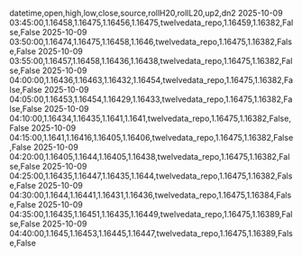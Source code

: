 datetime,open,high,low,close,source,rollH20,rollL20,up2,dn2
2025-10-09 03:45:00,1.16458,1.16475,1.16456,1.16475,twelvedata_repo,1.16459,1.16382,False,False
2025-10-09 03:50:00,1.16474,1.16475,1.16458,1.1646,twelvedata_repo,1.16475,1.16382,False,False
2025-10-09 03:55:00,1.16457,1.16458,1.16436,1.16438,twelvedata_repo,1.16475,1.16382,False,False
2025-10-09 04:00:00,1.16436,1.16463,1.16432,1.16454,twelvedata_repo,1.16475,1.16382,False,False
2025-10-09 04:05:00,1.16453,1.16454,1.16429,1.16433,twelvedata_repo,1.16475,1.16382,False,False
2025-10-09 04:10:00,1.16434,1.16435,1.1641,1.1641,twelvedata_repo,1.16475,1.16382,False,False
2025-10-09 04:15:00,1.1641,1.16416,1.16405,1.16406,twelvedata_repo,1.16475,1.16382,False,False
2025-10-09 04:20:00,1.16405,1.1644,1.16405,1.16438,twelvedata_repo,1.16475,1.16382,False,False
2025-10-09 04:25:00,1.16435,1.16447,1.16435,1.1644,twelvedata_repo,1.16475,1.16382,False,False
2025-10-09 04:30:00,1.1644,1.16441,1.16431,1.16436,twelvedata_repo,1.16475,1.16384,False,False
2025-10-09 04:35:00,1.16435,1.16451,1.16435,1.16449,twelvedata_repo,1.16475,1.16389,False,False
2025-10-09 04:40:00,1.1645,1.16453,1.16445,1.16447,twelvedata_repo,1.16475,1.16389,False,False
